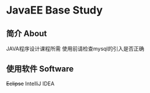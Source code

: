 # JavaEE Base Study

## 简介 About

JAVA程序设计课程所需
使用前请检查mysql的引入是否正确

## 使用软件 Software

~~Eclipse~~ IntelliJ IDEA

